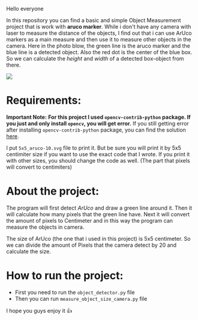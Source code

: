Hello everyone

In this repository you can find a basic and simple Object Measurement project that is work with **aruco marker**.
While i don't have any camera with laser to measure the distance of the objects, I find out that i can use ArUco markers as a main measure and then use it to measure other objects in the camera. 
Here in the photo blow, the green line is the aruco marker and the blue line is a detected object. Also the red dot is the center of the blue box. So we can calculate the *height* and *width* of a detected box-object from there.

![](https://github.com/Ali619/Object-Detection-Size-Measurement/blob/main/measure_object_size_aruco.jpg?raw=true)


# Requirements: 

**Important Note:** **For this project I used `opencv-contrib-python` package. If you just and only install `opencv`, you will get error.**
If you still getting error after installing `opencv-contrib-python` package, you can find the solution [here](https://stackoverflow.com/questions/45972357/python-opencv-aruco-no-module-named-cv2-aruco/56867817).

I put `5x5_aruco-10.svg` file to print it. But be sure you will print it by 5x5 centimiter size if you want to use the exact code that I wrote. If you print it with other sizes, you should change the code as well. (The part that pixels will convert to centimiters)

# About the project: 

The program will first detect *ArUco* and draw a green line around it. Then it will calculate how many pixels that the green line have. Next it will convert the amount of pixels to Centimeter and in this way the program can measure the objects in camera. 

The size of ArUco (the one that i used in this project) is 5x5 centimeter. So we can divide the amount of Pixels that the camera detect by 20 and calculate the size. 

# How to run the project:
* First you need to run the `object_detector.py` file
* Then you can run `measure_object_size_camera.py` file

I hope you guys enjoy it 👍

